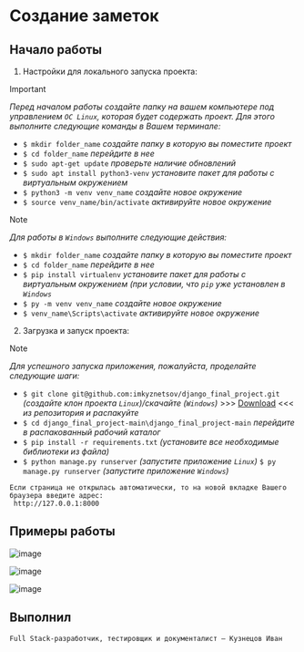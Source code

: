 # Создание заметок

## Начало работы

1. Настройки для локального запуска проекта:
> [!IMPORTANT]
> *Перед началом работы создайте папку на вашем компьютере под управлением `ОС Linux`, которая будет содержать проект. Для этого выполните следующие команды в Вашем терминале:*
- `$ mkdir folder_name`  *создайте папку в которую вы поместите проект*
- `$ cd folder_name` *перейдите в нее*
- `$ sudo apt-get update` *проверьте наличие обновлений*
- `$ sudo apt install python3-venv` *установите пакет для работы с виртуальным окружением*
- `$ python3 -m venv venv_name` *создайте новое окружение*
- `$ source venv_name/bin/activate` *активируйте новое окружение*

> [!NOTE]
> *Для работы в `Windows` выполните следующие действия:*
- `$ mkdir folder_name`  *создайте папку в которую вы поместите проект*
- `$ cd folder_name` *перейдите в нее*
- `$ pip install virtualenv`  *установите пакет для работы с виртуальным окружением (при условии, что `pip` уже установлен в `Windows`*
- `$ py -m venv venv_name` *создайте новое окружение*
- `$ venv_name\Scripts\activate` *активируйте новое окружение*

2. Загрузка и запуск проекта:
> [!NOTE]
> *Для успешного запуска приложения, пожалуйста, проделайте следующие шаги:*
- `$ git clone git@github.com:imkyznetsov/django_final_project.git` *(создайте клон проекта `Linux`)/скачайте (`Windows`)* >>> [Download](https://github.com/imkyznetsov/django_final_project/archive/refs/heads/main.zip) <<< *из репозитория и распакуйте*
- `$ cd django_final_project-main\django_final_project-main` *перейдите в распакованный рабочий каталог*
- `$ pip install -r requirements.txt` *(установите все необходимые библиотеки из файла)*
- `$ python manage.py runserver` *(запустите приложение `Linux`)* `$ py manage.py runserver` *(запустите приложение `Windows`)*
 
 ```
Если страница не открылась автоматически, то на новой вкладке Вашего браузера введите адрес:
  http://127.0.0.1:8000
 ```

## Примеры работы

![image](https://github.com/imkyznetsov/django_final_project/assets/149815971/f85093d8-528a-4c99-8b8a-19f5beae6ca2)

![image](https://github.com/imkyznetsov/django_final_project/assets/149815971/6c66b403-21a2-4d69-b8d5-73c00654c657)

![image](https://github.com/imkyznetsov/django_final_project/assets/149815971/f35123b1-2bd0-4368-af48-e67d45128558)

## Выполнил

```
Full Stack-разработчик, тестировщик и документалист – Кузнецов Иван

```
